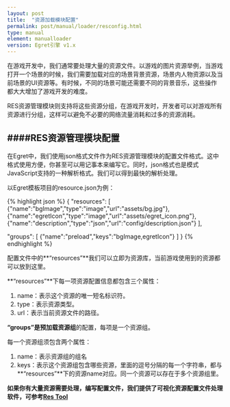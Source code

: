 ```yaml
---
layout: post
title:  "资源加载模块配置"
permalink: post/manual/loader/resconfig.html
type: manual
element: manualloader
version: Egret引擎 v1.x
---
```


在游戏开发中，我们通常要处理大量的资源文件。以游戏的图片资源举例，当游戏打开一个场景的时候，我们需要加载对应的场景背景资源，场景内人物资源以及当前场景的UI资源等。有时候，不同的场景可能还需要不同的背景音乐，这些操作都大大增加了游戏开发的难度。

RES资源管理模块则支持将这些资源分组，在游戏开发时，开发者可以对游戏所有资源进行分组，这样可以避免不必要的网络流量消耗和过多的资源消耗。

####RES资源管理模块配置
---

在Egret中，我们使用json格式文件作为RES资源管理模块的配置文件格式。这中格式使用方便，你甚至可以用记事本来编写它。同时，json格式也是模式JavaScript支持的一种解析格式。我们可以得到最快的解析处理。

以Egret模板项目的resource.json为例：

{% highlight json %}
{
"resources":
    [
        {"name":"bgImage","type":"image","url":"assets/bg.jpg"},
        {"name":"egretIcon","type":"image","url":"assets/egret_icon.png"},
        {"name":"description","type":"json","url":"config/description.json"}
    ],

"groups":
    [
        {"name":"preload","keys":"bgImage,egretIcon"}
    ]
}
{% endhighlight %}

配置文件中的**“resources”**我们可以立即为资源库，当前游戏使用到的资源都可以放到这里。

**“resources”**下每一项资源配置信息都包含三个属性：

1. name：表示这个资源的唯一短名标识符。
2. type：表示资源类型。
3. url：表示当前资源文件的路径。

**“groups”**是预加载**资源组**的配置，每项是一个资源组。

每一个资源组须包含两个属性：

1. name：表示资源组的组名
2. keys：表示这个资源组包含哪些资源，里面的逗号分隔的每一个字符串，都与**“resources”**下的资源name对应。同一个资源可以存在于多个资源组里。

**如果你有大量资源需要处理，编写配置文件，我们提供了可视化资源配置文件处理软件，可参考[Res Tool]({{site.baseurl}}/post/tools/egrettools/restool.html)**